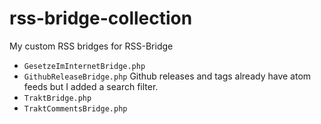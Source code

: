 # rss-bridge-collection
My custom RSS bridges for RSS-Bridge

* `GesetzeImInternetBridge.php` 
* `GithubReleaseBridge.php`  Github releases and tags already have atom feeds but I added a search filter.  
* `TraktBridge.php` 
* `TraktCommentsBridge.php` 
